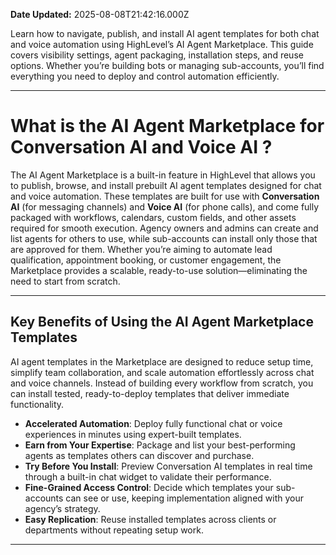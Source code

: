 **Date Updated:** 2025-08-08T21:42:16.000Z
  
  
Learn how to navigate, publish, and install AI agent templates for both chat and voice automation using HighLevel’s AI Agent Marketplace. This guide covers visibility settings, agent packaging, installation steps, and reuse options. Whether you’re building bots or managing sub-accounts, you’ll find everything you need to deploy and control automation efficiently.

---

# **What is the AI Agent Marketplace for Conversation AI and Voice AI ?**

  
The AI Agent Marketplace is a built-in feature in HighLevel that allows you to publish, browse, and install prebuilt AI agent templates designed for chat and voice automation. These templates are built for use with **Conversation AI** (for messaging channels) and **Voice AI** (for phone calls), and come fully packaged with workflows, calendars, custom fields, and other assets required for smooth execution. Agency owners and admins can create and list agents for others to use, while sub-accounts can install only those that are approved for them. Whether you’re aiming to automate lead qualification, appointment booking, or customer engagement, the Marketplace provides a scalable, ready-to-use solution—eliminating the need to start from scratch.

---

## **Key Benefits of Using the AI Agent Marketplace Templates**

  
AI agent templates in the Marketplace are designed to reduce setup time, simplify team collaboration, and scale automation effortlessly across chat and voice channels. Instead of building every workflow from scratch, you can install tested, ready-to-deploy templates that deliver immediate functionality.

  
* **Accelerated Automation**: Deploy fully functional chat or voice experiences in minutes using expert-built templates.
* **Earn from Your Expertise**: Package and list your best-performing agents as templates others can discover and purchase.
* **Try Before You Install**: Preview Conversation AI templates in real time through a built-in chat widget to validate their performance.
* **Fine-Grained Access Control**: Decide which templates your sub-accounts can see or use, keeping implementation aligned with your agency’s strategy.
* **Easy Replication**: Reuse installed templates across clients or departments without repeating setup work.

---

  